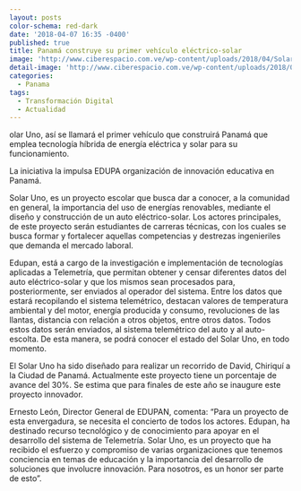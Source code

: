 ```yaml
---
layout: posts
color-schema: red-dark
date: '2018-04-07 16:35 -0400'
published: true
title: Panamá construye su primer vehículo eléctrico-solar
image: 'http://www.ciberespacio.com.ve/wp-content/uploads/2018/04/Solar-Panama.jpg'
detail-image: 'http://www.ciberespacio.com.ve/wp-content/uploads/2018/04/Solar-Panama.jpg'
categories:
  - Panama
tags:
  - Transformación Digital
  - Actualidad
---
```

olar Uno, así se llamará el primer vehículo que construirá Panamá que emplea tecnología híbrida de energía eléctrica y solar para su funcionamiento.

La iniciativa la impulsa EDUPA organización de innovación educativa en Panamá.

Solar Uno, es un proyecto escolar que busca dar a conocer, a la comunidad en general, la importancia del uso de energías renovables, mediante el diseño y construcción de un auto eléctrico-solar. Los actores principales, de este proyecto serán estudiantes de carreras técnicas, con los cuales se busca formar y fortalecer aquellas competencias y destrezas ingenieriles que demanda el mercado laboral.  

Edupan, está a cargo de la investigación e implementación de tecnologías aplicadas a Telemetría, que permitan obtener y censar diferentes datos del auto eléctrico-solar y que los mismos sean procesados para, posteriormente, ser enviados al operador del sistema. Entre los datos que estará recopilando el sistema telemétrico, destacan valores de temperatura ambiental y del motor, energía producida y consumo, revoluciones de las llantas, distancia con relación a otros objetos, entre otros datos. Todos estos datos serán enviados, al sistema telemétrico del auto y al auto-escolta. De esta manera, se podrá conocer el estado del Solar Uno, en todo momento.

El Solar Uno ha sido diseñado para realizar un recorrido de David, Chiriquí a la Ciudad de Panamá. Actualmente este proyecto tiene un porcentaje de avance del 30%. Se estima que para finales de este año se inaugure este proyecto innovador.

Ernesto León, Director General de EDUPAN, comenta: “Para un proyecto de esta envergadura, se necesita el concierto de todos los actores. Edupan, ha destinado recurso tecnológico y de conocimiento para apoyar en el desarrollo del sistema de Telemetría. Solar Uno, es un proyecto que ha recibido el esfuerzo y compromiso de varias organizaciones que tenemos conciencia en temas de educación y la importancia del desarrollo de soluciones que involucre innovación. Para nosotros, es un honor ser parte de esto”.
